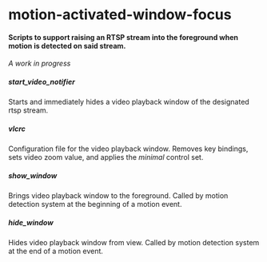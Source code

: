 # motion-activated-window-focus

#### Scripts to support raising an RTSP stream into the foreground when motion is detected on said stream.
*A work in progress*

##### start_video_notifier
Starts and immediately hides a video playback window of the designated rtsp stream.

##### vlcrc
Configuration file for the video playback window. Removes key bindings, sets video zoom value, and applies the *minimal* control set. 

##### show_window
Brings video playback window to the foreground. Called by motion detection system at the beginning of a motion event.

##### hide_window
Hides video playback window from view. Called by motion detection system at the end of a motion event.